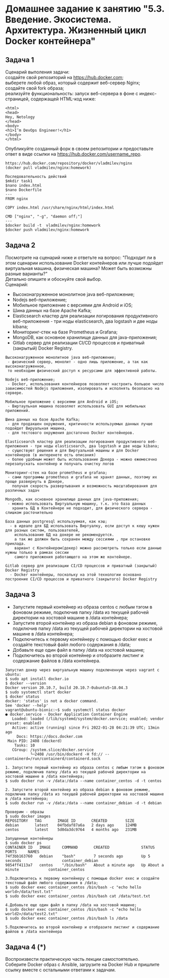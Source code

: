 # Домашнее задание к занятию "5.3. Введение. Экосистема. Архитектура. Жизненный цикл Docker контейнера"


## Задача 1
Сценарий выполения задачи:  
создайте свой репозиторий на https://hub.docker.com;  
выберете любой образ, который содержит веб-сервер Nginx;  
создайте свой fork образа;  
реализуйте функциональность: запуск веб-сервера в фоне с индекс-страницей, содержащей HTML-код ниже:  
```
<html>  
<head>  
Hey, Netology  
</head>  
<body>  
<h1>I’m DevOps Engineer!</h1>  
</body>  
</html>  
```
Опубликуйте созданный форк в своем репозитории и предоставьте ответ в виде ссылки на https://hub.docker.com/username_repo.  
```
https://hub.docker.com/repository/docker/vladmilev/nginx
(docker pull vladmilev/nginx:homework)

Последовательность действий
$mkdir task1
$nano index.html
$nano Dockerfile
---
FROM nginx

COPY index.html /usr/share/nginx/html/index.html

CMD ["nginx", "-g", "daemon off;"]
---
$docker build -t  vladmilev/nginx:homework
$docker push vladmilev/nginx:homework
```

## Задача 2
Посмотрите на сценарий ниже и ответьте на вопрос: "Подходит ли в этом сценарии использование Docker контейнеров или лучше подойдет виртуальная машина, физическая машина? Может быть возможны разные варианты?"  
Детально опишите и обоснуйте свой выбор.    
Сценарий:  
- Высоконагруженное монолитное java веб-приложение;  
- Nodejs веб-приложение;  
- Мобильное приложение c версиями для Android и iOS;  
- Шина данных на базе Apache Kafka;  
- Elasticsearch кластер для реализации логирования продуктивного веб-приложения - три ноды elasticsearch, два logstash и две ноды kibana;  
- Мониторинг-стек на базе Prometheus и Grafana;  
- MongoDB, как основное хранилище данных для java-приложения;  
- Gitlab сервер для реализации CI/CD процессов и приватный (закрытый) Docker Registry.  
```
Высоконагруженное монолитное java веб-приложение;
 - физический сервер, монолит - одно лишь приложение, а так как высоконагруженное,
 то необходим физический доступ к ресурсами для эффективной работы. 

Nodejs веб-приложение;
 - Docker, использования контейнеров позволяет настроить большое число зависимостей Nodejs приложения, изолировать и исполнять безопасно на сервере.

Мобильное приложение c версиями для Android и iOS;
 - Виртаульная машина позволяет использовать GUI для мобильных приложений. 
 
Шина данных на базе Apache Kafka;
 - для продакшен окружения, критичности используемых данных лучше подойдет Вируальная машина,
 - для тестового окружения достаточно Docker контейнеров.
 
Elasticsearch кластер для реализации логирования продуктивного веб-приложения - три ноды elasticsearch, два logstash и две ноды kibana;
 - существуют решения и для Виртуальной машины и для Docker контейнеров (в интеренете есть описания)
 - более удобным может быть использование Докера - можно ежемесячно перезапускать контейнер и получать очистку логов
   
Мониторинг-стек на базе prometheus и grafana;
 - сами программы prometheus и grafana не хранят данных, поэтому их проще развернуть в Докере,
   получая скорость развертывания и возможность масштабирования для различных задач
     
Mongodb, как основное хранилище данных для java-приложения;
 - можно использовать Виртуальную машину, т.к. это база данных
   хранить БД в Контейнере не подходит, для физического сервера - слишком расточительно
   
База данных postgresql используемая, как кэш;
  - в идеале для БД использовать Виртуалку, если доступ к кешу нужен для разных систем, пользователей, 
    использование БД на докере не рекомендуется.
    а так же должен быть сохранен между сессиями , при остановке  приклада.
    вариант с Контейнером(докер) можно рассмотреть только если данные нужны только в рамках сессии 
    самого приложения работающего на этом же контейнере.
   
Gitlab сервер для реализации CI/CD процессов и приватный (закрытый) Docker Registry
  - Docker контейнеры, поскольку на этой технологии основано построение CI/CD процессов и приватного (закрытого) Docker Registry
```

## Задача 3
- Запустите первый контейнер из образа centos c любым тэгом в фоновом режиме, подключив папку /data из текущей рабочей директории на хостовой машине в /data контейнера;
- Запустите второй контейнер из образа debian в фоновом режиме, подключив папку /data из текущей рабочей директории на хостовой машине в /data контейнера;
- Подключитесь к первому контейнеру с помощью docker exec и создайте текстовый файл любого содержания в /data;
- Добавьте еще один файл в папку /data на хостовой машине;
- Подключитесь во второй контейнер и отобразите листинг и содержание файлов в /data контейнера.
```
Запустил докер через виртуальную машину подключенную через vagrant c ubuntu:
$ sudo apt install docker.io
$ docker --version
Docker version 20.10.7, build 20.10.7-0ubuntu5~18.04.3
$ sudo systemctl start docker
$ docker status
docker: 'status' is not a docker command.
See 'docker --help'
vagrant@ubuntu-bionic:~$ sudo systemctl status docker
● docker.service - Docker Application Container Engine
   Loaded: loaded (/lib/systemd/system/docker.service; enabled; vendor preset: enabled)
   Active: active (running) since Fri 2022-01-28 04:21:39 UTC; 13min ago
     Docs: https://docs.docker.com
 Main PID: 2408 (dockerd)
    Tasks: 10
   CGroup: /system.slice/docker.service
           └─2408 /usr/bin/dockerd -H fd:// --containerd=/run/containerd/containerd.sock

1. Запустите первый контейнер из образа centos c любым тэгом в фоновом режиме, подключив папку /data из текущей рабочей директории на хостовой машине в /data контейнера;
$ sudo docker run -v /data:/data --name container_centos -d -t centos

2. Запустите второй контейнер из образа debian в фоновом режиме, подключив папку /data из текущей рабочей директории на хостовой машине в /data контейнера;
$ sudo docker run -v /data:/data --name container_debian -d -t debian

Проверим - образы
$ sudo docker images
REPOSITORY   TAG       IMAGE ID       CREATED        SIZE
debian       latest    04fbdaf87a6a   2 days ago     124MB
centos       latest    5d0da3dc9764   4 months ago   231MB

Запущенные контейнеры
$ sudo docker ps
CONTAINER ID   IMAGE     COMMAND       CREATED              STATUS              PORTS     NAMES
74f3bb163760   debian    "bash"        7 seconds ago        Up 5 seconds                  container_debian
9854ff4113a7   centos    "/bin/bash"   About a minute ago   Up About a minute             container_centos

3.Подключитесь к первому контейнеру с помощью docker exec и создайте текстовый файл любого содержания в /data;
$ sudo docker exec container_centos /bin/bash -c "echo hello world>/data/test.txt"
$ sudo docker exec container_centos /bin/bash cat /data/test.txt

4.Добавьте еще один файл в папку /data на хостовой машине;
$ sudo docker exec container_centos /bin/bash -c "echo hello world2>/data/test2.txt"
$ sudo docker exec container_centos /bin/bash ls /data

5.Подключитесь во второй контейнер и отобразите листинг и содержание файлов в /data контейнера
```

## Задача 4 (*)
Воспроизвести практическую часть лекции самостоятельно.  
Соберите Docker образ с Ansible, загрузите на Docker Hub и пришлите ссылку вместе с остальными ответами к задачам.  
```

```
